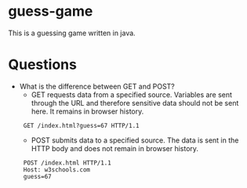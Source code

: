 # guess-game
This is a guessing game written in java.

# Questions
* What is the difference between GET and POST?
  * GET requests data from a specified source. Variables are sent through the URL and therefore sensitive data should not be sent here. It remains in browser history.
  ```
   GET /index.html?guess=67 HTTP/1.1
   ```
  * POST submits data to a specified source. The data is sent in the HTTP body and does not remain in browser history.
  ```
   POST /index.html HTTP/1.1
   Host: w3schools.com
   guess=67
   ```

